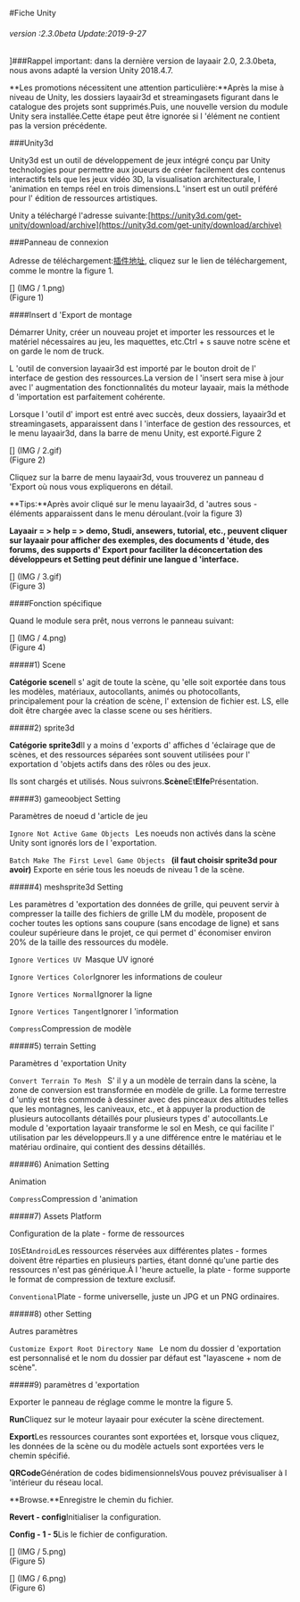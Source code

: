 #Fiche Unity

###### *version :2.3.0beta   Update:2019-9-27*

]###Rappel important: dans la dernière version de layaair 2.0, 2.3.0beta, nous avons adapté la version Unity 2018.4.7.

**Les promotions nécessitent une attention particulière:**Après la mise à niveau de Unity, les dossiers layaair3d et streamingasets figurant dans le catalogue des projets sont supprimés.Puis, une nouvelle version du module Unity sera installée.Cette étape peut être ignorée si l 'élément ne contient pas la version précédente.

###Unity3d

Unity3d est un outil de développement de jeux intégré conçu par Unity technologies pour permettre aux joueurs de créer facilement des contenus interactifs tels que les jeux vidéo 3D, la visualisation architecturale, l 'animation en temps réel en trois dimensions.L 'insert est un outil préféré pour l' édition de ressources artistiques.

Unity a téléchargé l'adresse suivante:[https://unity3d.com/get-unity/download/archive](https://unity3d.com/get-unity/download/archive)

###Panneau de connexion

Adresse de téléchargement:[插件地址](https://ldc2.layabox.com/layadownload/?type=layaairide-LayaAir%20IDE%202.0.0), cliquez sur le lien de téléchargement, comme le montre la figure 1.

[] (IMG / 1.png) <br > (Figure 1)

####Insert d 'Export de montage

Démarrer Unity, créer un nouveau projet et importer les ressources et le matériel nécessaires au jeu, les maquettes, etc.Ctrl + s sauve notre scène et on garde le nom de truck.

L 'outil de conversion layaair3d est importé par le bouton droit de l' interface de gestion des ressources.La version de l 'insert sera mise à jour avec l' augmentation des fonctionnalités du moteur layaair, mais la méthode d 'importation est parfaitement cohérente.

Lorsque l 'outil d' import est entré avec succès, deux dossiers, layaair3d et streamingasets, apparaissent dans l 'interface de gestion des ressources, et le menu layaair3d, dans la barre de menu Unity, est exporté.Figure 2

[] (IMG / 2.gif) <br > (Figure 2)

Cliquez sur la barre de menu layaair3d, vous trouverez un panneau d 'Export où nous vous expliquerons en détail.

**Tips:**Après avoir cliqué sur le menu layaair3d, d 'autres sous - éléments apparaissent dans le menu déroulant.(voir la figure 3)

**Layaair = > help = > demo, Studi, ansewers, tutorial, etc., peuvent cliquer sur layaair pour afficher des exemples, des documents d 'étude, des forums, des supports d' Export pour faciliter la déconcertation des développeurs et Setting peut définir une langue d 'interface.**	

[] (IMG / 3.gif) <br > (Figure 3)

####Fonction spécifique

Quand le module sera prêt, nous verrons le panneau suivant:

[] (IMG / 4.png) <br > (Figure 4)

#####1) Scene

​**Catégorie scene**Il s' agit de toute la scène, qu 'elle soit exportée dans tous les modèles, matériaux, autocollants, animés ou photocollants, principalement pour la création de scène, l' extension de fichier est. LS, elle doit être chargée avec la classe scene ou ses héritiers.

#####2) sprite3d

​**Catégorie sprite3d**Il y a moins d 'exports d' affiches d 'éclairage que de scènes, et des ressources séparées sont souvent utilisées pour l' exportation d 'objets actifs dans des rôles ou des jeux.

Ils sont chargés et utilisés. Nous suivrons.**Scène**Et**Elfe**Présentation.

#####3) gameoobject Setting

Paramètres de noeud d 'article de jeu

`Ignore Not Active Game Objects `
Les noeuds non activés dans la scène Unity sont ignorés lors de l 'exportation.

`Batch Make The First Level Game Objects ` **(il faut choisir sprite3d pour avoir)**
Exporte en série tous les noeuds de niveau 1 de la scène.

#####4) meshsprite3d Setting

Les paramètres d 'exportation des données de grille, qui peuvent servir à compresser la taille des fichiers de grille LM du modèle, proposent de cocher toutes les options sans coupure (sans encodage de ligne) et sans couleur supérieure dans le projet, ce qui permet d' économiser environ 20% de la taille des ressources du modèle.

`Ignore Vertices UV `Masque UV ignoré

`Ignore Vertices Color`Ignorer les informations de couleur

`Ignore Vertices Normal`Ignorer la ligne

`Ignore Vertices Tangent`Ignorer l 'information

`Compress`Compression de modèle

#####5) terrain Setting

Paramètres d 'exportation Unity

`Convert Terrain To Mesh `
S' il y a un modèle de terrain dans la scène, la zone de conversion est transformée en modèle de grille.
La forme terrestre d 'untiy est très commode à dessiner avec des pinceaux des altitudes telles que les montagnes, les caniveaux, etc., et à appuyer la production de plusieurs autocollants détaillés pour plusieurs types d' autocollants.Le module d 'exportation layaair transforme le sol en Mesh, ce qui facilite l' utilisation par les développeurs.Il y a une différence entre le matériau et le matériau ordinaire, qui contient des dessins détaillés.

#####6) Animation Setting

Animation

`Compress`Compression d 'animation

#####7) Assets Platform

Configuration de la plate - forme de ressources

`IOS`Et`Android`Les ressources réservées aux différentes plates - formes doivent être réparties en plusieurs parties, étant donné qu'une partie des ressources n'est pas générique.À l 'heure actuelle, la plate - forme supporte le format de compression de texture exclusif.

`Conventional`Plate - forme universelle, juste un JPG et un PNG ordinaires.

#####8) other Setting

Autres paramètres

`Customize Export Root Directory Name `
Le nom du dossier d 'exportation est personnalisé et le nom du dossier par défaut est "layascene + nom de scène".

#####9) paramètres d 'exportation

Exporter le panneau de réglage comme le montre la figure 5.

**Run**Cliquez sur le moteur layaair pour exécuter la scène directement.

**Export**Les ressources courantes sont exportées et, lorsque vous cliquez, les données de la scène ou du modèle actuels sont exportées vers le chemin spécifié.

**QRCode**Génération de codes bidimensionnelsVous pouvez prévisualiser à l 'intérieur du réseau local.

**Browse.**Enregistre le chemin du fichier.

**Revert - config**Initialiser la configuration.

**Config - 1 - 5**Lis le fichier de configuration.

[] (IMG / 5.png) <br > (Figure 5)

[] (IMG / 6.png) <br > (Figure 6)